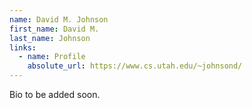 ```yaml
---
name: David M. Johnson
first_name: David M.
last_name: Johnson
links:
  - name: Profile
    absolute_url: https://www.cs.utah.edu/~johnsond/
---
```


Bio to be added soon.